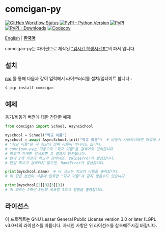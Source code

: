 # comcigan-py

[![GitHub Workflow Status](https://img.shields.io/github/actions/workflow/status/Coder-Iro/comcigan-py/test.yml?label=action&logo=github&style=flat-square)](https://github.com/Coder-Iro/comcigan-py/actions) [![PyPI - Python Version](https://img.shields.io/pypi/pyversions/comcigan?logo=python&style=flat-square)](https://pypi.org/project/comcigan/) [![PyPI](https://img.shields.io/pypi/v/comcigan?logo=python&style=flat-square)](https://pypi.org/project/comcigan/) [![PyPI - Downloads](https://img.shields.io/pypi/dm/comcigan?style=flat-square)](https://pypi.org/project/comcigan/) [![Codecov](https://img.shields.io/codecov/c/github/Coder-Iro/comcigan-py?logo=codecov&style=flat-square)](https://app.codecov.io/gh/Coder-Iro/comcigan-py)

[English](./README.en.md) | [**한국어**](./README.md)

comcigan-py는 파이썬으로 제작된 ["컴시간 학생시간표"](http://컴시간학생.kr)의 파서 입니다.

## 설치

[pip](https://pip.pypa.io/en/stable/quickstart/) 를 통해 다음과 같이 입력해서 라이브러리를 설치/업데이트 합니다 :

```sh
$ pip install comcigan
```

## 예제

동기/비동기 버전에 대한 간단한 예제

```python
from comcigan import School, AsyncSchool

myschool = School("학교 이름")
myschool = await AsyncSchool.init("학교 이름")  # 비동기 사용하시려면 이렇게 사용하세요.
# "학교 이름"은 꼭 학교의 전체 이름이 아니어도 됩니다.
# comcigan-py는 자동으로 "학교 이름"을 검색어로 인식합니다.
# 학교가 한개만 검색되면 그 결과가 반환됩니다.
# 만약 2개 이상의 학교가 검색되면, ValueError가 발생합니다.
# 만일 학교가 검색되지 않으면, NameError가 발생합니다.

print(myschool.name)  # 이 코드는 학교의 이름을 출력합니다.
# 이 값은 본인이 처음에 입력한 "학교 이름"과 같지 않을수도 있습니다.

print(myschool[2][3][3][3])
# 이 코드는 2학년 3반의 목요일 3교시 일정을 출력합니다.
```

## 라이선스

이 프로젝트는 GNU Lesser General Public License version 3.0 or later (LGPL v3.0+)의 라이선스를 따릅니다.
자세한 사항은 위 라이선스를 참조해주시길 바랍니다.
